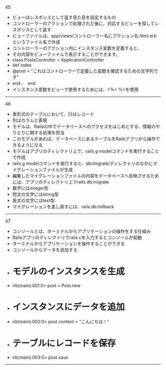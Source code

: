 45
- ビューはレスポンスとして返す見た目を設定するもの
- コントローラーのアクションで処理された後に、対応するビューを探してレスポンスとして返す
- ビューファイルは、app/views/コントローラー名にアクション名.html.erbというファイル名で作成
- コントローラーのアクション内にインスタンス変数を定義すると、
- その内容をビューファイルで表示することができます。
- class PostsController < ApplicationController
-  def index
-  @post = "これはコントローラーで定義した変数を確認するための文字列です"
-  end
-　end
- インスタンス変数をビューで使用するためには、<%= %>を使用
***
46
- 表形式のテーブルにおいて、行はレコード
- 列はカラムと表現
- モデルは、Railsの中でデータベースへのアクセスをはじめとする、情報のやりとりに関する処理を担当
- このモデルがあれば、データベースにあるテーブルをRailsアプリから操作できるようになる
- モデルはアプリのディレクトリ上で、rails g modelコマンドを実行することで作成
- rails g modelコマンドを実行すると、db/migrate/ディレクトリのなかにマイグレーションファイルが生成
- 編集したマイグレーションファイルの内容をデータベースへ反映させるためには、アプリのディレクトリ上でrails db:migrate
- 数字にはinteger型
- 短文の文字にはstring型
- 長文の文字にはtext型
- マイグレーションを差し戻すには、rails db:rollback
***
47
- コンソールとは、ターミナルからアプリケーションの操作をする仕組み
- Railsアプリのディレクトリでrails cを入力するとコンソールが起動
- ターミナルからアプリケーションを操作することができる
- コンソールからデータを追加する
- # モデルのインスタンスを生成
- irb(main):001:0> post = Post.new
- # インスタンスにデータを追加
- irb(main):002:0> post.content = "こんにちは！"
- # テーブルにレコードを保存
- irb(main):003:0> post.save
***
